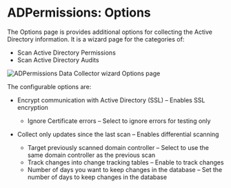 # ADPermissions: Options

The Options page is provides additional options for collecting the Active Directory information. It
is a wizard page for the categories of:

- Scan Active Directory Permissions
- Scan Active Directory Audits

![ADPermissions Data Collector wizard Options page](/img/product_docs/accessanalyzer/11.6/admin/datacollector/adpermissions/options.webp)

The configurable options are:

- Encrypt communication with Active Directory (SSL) – Enables SSL encryption

    - Ignore Certificate errors – Select to ignore errors for testing only

- Collect only updates since the last scan – Enables differential scanning

    - Target previously scanned domain controller – Select to use the same domain controller as the
      previous scan
    - Track changes into change tracking tables – Enable to track changes
    - Number of days you want to keep changes in the database – Set the number of days to keep
      changes in the database
